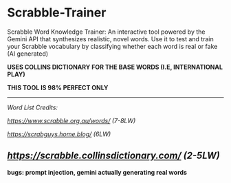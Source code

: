 # Scrabble-Trainer
Scrabble Word Knowledge Trainer: An interactive tool powered by the Gemini API that synthesizes realistic, novel words. Use it to test and train your Scrabble vocabulary by classifying whether each word is real or fake (AI generated)

**USES COLLINS DICTIONARY FOR THE BASE WORDS (I.E, INTERNATIONAL PLAY)**

**THIS TOOL IS 98% PERFECT ONLY**

-----------------------------------------------------
_Word List Credits:_

_https://www.scrabble.org.au/words/ (7-8LW)_

_https://scrabguys.home.blog/ (6LW)_

_https://scrabble.collinsdictionary.com/ (2-5LW)_
-----------------------------------------------------

**bugs: prompt injection, gemini actually generating real words**
